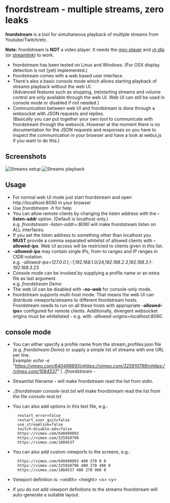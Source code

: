 # fnordstream - multiple streams, zero leaks

**fnordstream** is a tool for simultaneous playback of multiple streams from Youtube/Twitch/etc.

**Note:** fnordstream is **NOT** a video player. It needs the [mpv player](https://mpv.io/) and [yt-dlp](https://github.com/yt-dlp/yt-dlp) (or [streamlink](https://streamlink.github.io/)) to work.

* fnordstream has been tested on Linux and Windows. (For OSX display detection is not (yet) implemented.)
* fnordstream comes with a web based user interface.
* There's also a basic console mode which allows starting playback of streams playback without the web UI.<br>(Advanced features such as stopping, (re)starting streams and volume control are only available through the web UI. Web UI can still be used in console mode or disabled if not needed.)
* Communication between web UI and fnordstream is done through a websocket with JSON requests and replies.<br>(Basically you can put together your own tool to communicate with fnordstream through the websock. However at the moment there is no documentation for the JSON requests and responses so you have to inspect the communication in your browser and have a look at webui.js if you want to do this.)

## Screenshots
![Streams setup](https://user-images.githubusercontent.com/198567/215343043-ff044190-a479-40fe-94d5-bd92153e75dc.png)
![Streams playback](https://user-images.githubusercontent.com/198567/215343045-5aa71bbc-ccca-4573-aafe-654017a7c7eb.jpg)

## Usage
* For normal web UI mode just start fnordstream and open http://localhost:8090 in your browser
* Use *fnordstream -h* for help
* You can allow remote clients by changing the listen address with the **-listen-addr** option. (Default is localhost only.)<br>e.g. *fnordstream -listen-addr=:8090* will make fnordstream listen on ALL interfaces.
* If you set the listen address to something other than localhost you **MUST** provide a comma separated whitelist of allowed clients with **-allowed-ips**. Web UI access will be restricted to clients given in this list.
* **-allowed-ips** may contain single IPs, from-to ranges and IP ranges in CIDR notation.<br>
e.g. *-allowed-ips=127.0.0.1,::1,192.168.1.0/24,192.168.2.3,192.168.3.1-192.168.3.23*
* Console mode can be invoked by supplying a profile name or an extra file as last argument.<br>
e.g. *fnordstream Demo*
* The web UI can be disabled with **-no-web** for console-only mode.
* fnordstream supports multi-host mode. That means the web UI can distribute viewports/streams to different fnordstream hosts.<br>Fnordstream needs to run on all these hosts with appropriate **-allowed-ips=** configured for remote clients. Additionally, divergent websocket origins must be whitelisted - e.g. with *-allowed-origins=localhost:8090*.

## console mode
* You can either specify a profile name from the stream_profiles.json file (e.g. *fnordstream Demo*) or supply a simple list of streams with one URL per line.<br>Example: *echo -e "https://vimeo.com/640499893\nhttps://vimeo.com/325910798\nhttps://vimeo.com/1084537" | ./fnordstream -*
* Streamlist filename **-** will make fnordstream read the list from stdin.
* *./fnordstream console-test.txt* will make fnordstream read the list from the file *console-test.txt*
* You can also add options in this text file, e.g.:

        restart_error=false
        restart_user_quit=false
        use_streamlink=false
        twitch-disable-ads=false
        https://vimeo.com/640499893
        https://vimeo.com/325910798
        https://vimeo.com/1084537

* You can also add custom viewports to the screens, e.g.:

        https://vimeo.com/640499893 480 270 0 0
        https://vimeo.com/325910798 480 270 480 0
        https://vimeo.com/1084537 480 270 960 0

* Viewport definition is: &lt;width&gt; &lt;height&gt; &lt;x&gt; &lt;y&gt;
* If you do not add viewport definitions to the streams fnordstream will auto-generate a suitable layout.
